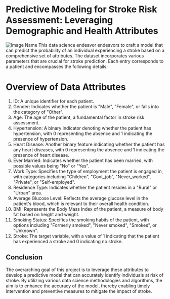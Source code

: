# Predictive Modeling for Stroke Risk Assessment: Leveraging Demographic and Health Attributes
![Image Name](https://drive.google.com/uc?id=1MEGbRsknmlXlKD7kCIapiJqrd8zZwDxX)
This data science endeavor endeavors to craft a model that can predict the probability of an individual experiencing a stroke based on a comprehensive set of attributes. The dataset incorporates various parameters that are crucial for stroke prediction. Each entry corresponds to a patient and encompasses the following details:

# Overview of Data Attributes
1. ID: A unique identifier for each patient.
2. Gender: Indicates whether the patient is "Male", "Female", or falls into the category of "Other".
3. Age: The age of the patient, a fundamental factor in stroke risk assessment.
4. Hypertension: A binary indicator denoting whether the patient has hypertension, with 0 representing the absence and 1 indicating the presence of hypertension.
5. Heart Disease: Another binary feature indicating whether the patient has any heart diseases, with 0 representing the absence and 1 indicating the presence of heart disease.
6. Ever Married: Indicates whether the patient has been married, with possible values being "No" or "Yes".
7. Work Type: Specifies the type of employment the patient is engaged in, with categories including "Children", "Govt_job", "Never_worked", "Private", or "Self-employed".
8. Residence Type: Indicates whether the patient resides in a "Rural" or "Urban" area.
9. Average Glucose Level: Reflects the average glucose level in the patient's blood, which is relevant to their overall health condition.
10. BMI: Represents the Body Mass Index of the patient, a measure of body fat based on height and weight.
11. Smoking Status: Specifies the smoking habits of the patient, with options including "Formerly smoked", "Never smoked", "Smokes", or "Unknown".
12. Stroke: The target variable, with a value of 1 indicating that the patient has experienced a stroke and 0 indicating no stroke.

## Conclusion
The overarching goal of this project is to leverage these attributes to develop a predictive model that can accurately identify individuals at risk of stroke. By utilizing various data science methodologies and algorithms, the aim is to enhance the accuracy of the model, thereby enabling timely intervention and preventive measures to mitigate the impact of stroke.
